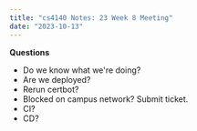 ```yaml
---
title: "cs4140 Notes: 23 Week 8 Meeting"
date: "2023-10-13"
---
```


**Questions**

 - Do we know what we're doing?
 - Are we deployed?
 - Rerun certbot?
 - Blocked on campus network? Submit ticket.
 - CI?
 - CD?
